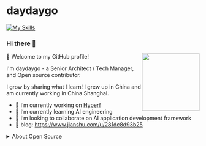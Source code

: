 # daydaygo

[![My Skills](https://skillicons.dev/icons?i=anaconda,aws,bun,django,docker,fastapi,firebase,github,go,php,py,ai,aiscript,postgres,mysql,nginx,js,nodejs,html,css,wasm,ubuntu,vscode)](https://skillicons.dev)

### Hi there 👋

<!--
**daydaygo/daydaygo** is a ✨ _special_ ✨ repository because its `README.md` (this file) appears on your GitHub profile.

Here are some ideas to get you started:

- 🔭 I’m currently working on [Hyperf](https://github.com/hyperf)
- 🌱 I’m currently learning AI engineering
- 👯 I’m looking to collaborate on AI application development framework
- 🤔 I’m looking for help with ...
- 💬 Ask me about ...
- 📫 How to reach me: ...
- 😄 Pronouns: ...
- ⚡ Fun fact: ...
-->

<img src="https://avatars2.githubusercontent.com/u/44228082?s=200&v=4" align="right" height="150">

🎉 Welcome to my GitHub profile!

I'm daydaygo - a Senior Architect / Tech Manager, and Open source contributor.

I grow by sharing what I learn! I grew up in China and am currently working in China Shanghai.


- 🔭 I’m currently working on [Hyperf](https://github.com/hyperf)
- 🌱 I’m currently learning AI engineering
- 👯 I’m looking to collaborate on AI application development framework
- 🎨 blog: https://www.jianshu.com/u/281dc8d93b25

<!--
Hyperf is the best framework for me.
对我来说 Hyperf 框架是最好的框架，不接受任何反驳。
-->

<details>
<summary>About Open Source </summary>

## My main projects:

- [Hyperf](https://github.com/hyperf/hyperf) - 🚀 A coroutine framework that focuses on hyperspeed and flexibility, specifically used for build microservices or middlewares.
- [Hyperf Docker](https://github.com/hyperf/hyperf-docker) - 🐳 The docker image offered by Hyperf.

[Get More ...](https://github.com/daydaygo)

</details>
